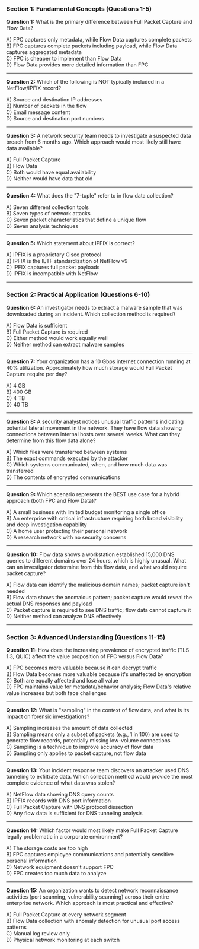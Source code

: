 ### Section 1: Fundamental Concepts (Questions 1-5)

**Question 1:** What is the primary difference between Full Packet Capture and Flow Data?

A) FPC captures only metadata, while Flow Data captures complete packets  
B) FPC captures complete packets including payload, while Flow Data captures aggregated metadata  
C) FPC is cheaper to implement than Flow Data  
D) Flow Data provides more detailed information than FPC

---

**Question 2:** Which of the following is NOT typically included in a NetFlow/IPFIX record?

A) Source and destination IP addresses  
B) Number of packets in the flow  
C) Email message content  
D) Source and destination port numbers

---

**Question 3:** A network security team needs to investigate a suspected data breach from 6 months ago. Which approach would most likely still have data available?

A) Full Packet Capture  
B) Flow Data  
C) Both would have equal availability  
D) Neither would have data that old

---

**Question 4:** What does the "7-tuple" refer to in flow data collection?

A) Seven different collection tools  
B) Seven types of network attacks  
C) Seven packet characteristics that define a unique flow  
D) Seven analysis techniques

---

**Question 5:** Which statement about IPFIX is correct?

A) IPFIX is a proprietary Cisco protocol  
B) IPFIX is the IETF standardization of NetFlow v9  
C) IPFIX captures full packet payloads  
D) IPFIX is incompatible with NetFlow

---

### Section 2: Practical Application (Questions 6-10)

**Question 6:** An investigator needs to extract a malware sample that was downloaded during an incident. Which collection method is required?

A) Flow Data is sufficient  
B) Full Packet Capture is required  
C) Either method would work equally well  
D) Neither method can extract malware samples

---

**Question 7:** Your organization has a 10 Gbps internet connection running at 40% utilization. Approximately how much storage would Full Packet Capture require per day?

A) 4 GB  
B) 400 GB  
C) 4 TB  
D) 40 TB

---

**Question 8:** A security analyst notices unusual traffic patterns indicating potential lateral movement in the network. They have flow data showing connections between internal hosts over several weeks. What can they determine from this flow data alone?

A) Which files were transferred between systems  
B) The exact commands executed by the attacker  
C) Which systems communicated, when, and how much data was transferred  
D) The contents of encrypted communications

---

**Question 9:** Which scenario represents the BEST use case for a hybrid approach (both FPC and Flow Data)?

A) A small business with limited budget monitoring a single office  
B) An enterprise with critical infrastructure requiring both broad visibility and deep investigation capability  
C) A home user protecting their personal network  
D) A research network with no security concerns

---

**Question 10:** Flow data shows a workstation established 15,000 DNS queries to different domains over 24 hours, which is highly unusual. What can an investigator determine from this flow data, and what would require packet capture?

A) Flow data can identify the malicious domain names; packet capture isn't needed  
B) Flow data shows the anomalous pattern; packet capture would reveal the actual DNS responses and payload  
C) Packet capture is required to see DNS traffic; flow data cannot capture it  
D) Neither method can analyze DNS effectively

---

### Section 3: Advanced Understanding (Questions 11-15)

**Question 11:** How does the increasing prevalence of encrypted traffic (TLS 1.3, QUIC) affect the value proposition of FPC versus Flow Data?

A) FPC becomes more valuable because it can decrypt traffic  
B) Flow Data becomes more valuable because it's unaffected by encryption  
C) Both are equally affected and lose all value  
D) FPC maintains value for metadata/behavior analysis; Flow Data's relative value increases but both face challenges

---

**Question 12:** What is "sampling" in the context of flow data, and what is its impact on forensic investigations?

A) Sampling increases the amount of data collected  
B) Sampling means only a subset of packets (e.g., 1 in 100) are used to generate flow records, potentially missing low-volume connections  
C) Sampling is a technique to improve accuracy of flow data  
D) Sampling only applies to packet capture, not flow data

---

**Question 13:** Your incident response team discovers an attacker used DNS tunneling to exfiltrate data. Which collection method would provide the most complete evidence of what data was stolen?

A) NetFlow data showing DNS query counts  
B) IPFIX records with DNS port information  
C) Full Packet Capture with DNS protocol dissection  
D) Any flow data is sufficient for DNS tunneling analysis

---

**Question 14:** Which factor would most likely make Full Packet Capture legally problematic in a corporate environment?

A) The storage costs are too high  
B) FPC captures employee communications and potentially sensitive personal information  
C) Network equipment doesn't support FPC  
D) FPC creates too much data to analyze

---

**Question 15:** An organization wants to detect network reconnaissance activities (port scanning, vulnerability scanning) across their entire enterprise network. Which approach is most practical and effective?

A) Full Packet Capture at every network segment  
B) Flow Data collection with anomaly detection for unusual port access patterns  
C) Manual log review only  
D) Physical network monitoring at each switch
